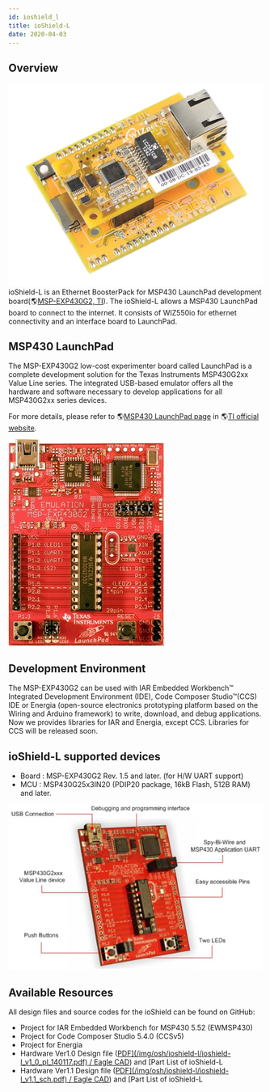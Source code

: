 ```yaml
---
id: ioshield_l
title: ioShield-L
date: 2020-04-03
---
```


## Overview

![](/img/osh/ioshield-l/io_s_l_.png) ioShield-L is an Ethernet BoosterPack
for MSP430 LaunchPad development board(🌎[MSP-EXP430G2,
TI](http://www.ti.com/tool/msp-exp430g2)). The ioShield-L allows a
MSP430 LaunchPad board to connect to the internet. It consists of
WIZ550io for ethernet connectivity and an interface board to LaunchPad.

## MSP430 LaunchPad

The MSP-EXP430G2 low-cost experimenter board called LaunchPad is a
complete development solution for the Texas Instruments MSP430G2xx Value
Line series. The integrated USB-based emulator offers all the hardware
and software necessary to develop applications for all MSP430G2xx series
devices.

For more details, please refer to 🌎[MSP430 LaunchPad
page](http://www.ti.com/tool/msp-exp430g2) in 🌎[TI official
website](http://www.ti.com).

![](/img/osh/ioshield-l/msp-exp430g2_rev1.5_front.jpg)

## Development Environment

The MSP-EXP430G2 can be used with IAR Embedded Workbench™ Integrated
Development Environment (IDE), Code Composer Studio™(CCS) IDE or Energia
(open-source electronics prototyping platform based on the Wiring and
Arduino framework) to write, download, and debug applications. Now we
provides libraries for IAR and Energia, except CCS. Libraries for CCS
will be released soon.

## ioShield-L supported devices

  - Board : MSP-EXP430G2 Rev. 1.5 and later. (for H/W UART support)
  - MCU : MSP430G25x3IN20 (PDIP20 package, 16kB Flash, 512B RAM) and
    later.

![](/img/osh/ioshield-l/msp-exp430g2.jpg)

## Available Resources

All design files and source codes for the ioShield can be found on
GitHub:

  - Project for IAR Embedded Workbench for MSP430 5.52 (EWMSP430)
  - Project for Code Composer Studio 5.4.0 (CCSv5)
  - Project for Energia
  - Hardware Ver1.0 Design file
    (<a href="/img/osh/ioshield-l/ioshield-l_v1_0_pl_140117.pdf" target="_blank">PDF](/img/osh/ioshield-l/ioshield-l_v1_0_pl_140117.pdf) / [Eagle CAD](/img/osh/ioshield-l/ioshield-l.zip)) and [Part List</a> of ioShield-L
  - Hardware Ver1.1 Design file
    (<a href="/img/osh/ioshield-l/ioshield-l_v1_1_pl_140120.pdf" target="_blank">PDF](/img/osh/ioshield-l/ioshield-l_v1.1_sch.pdf) / [Eagle CAD](/img/osh/ioshield-l/ioshield-l_ver1_1.zip)) and [Part List</a> of ioShield-L
